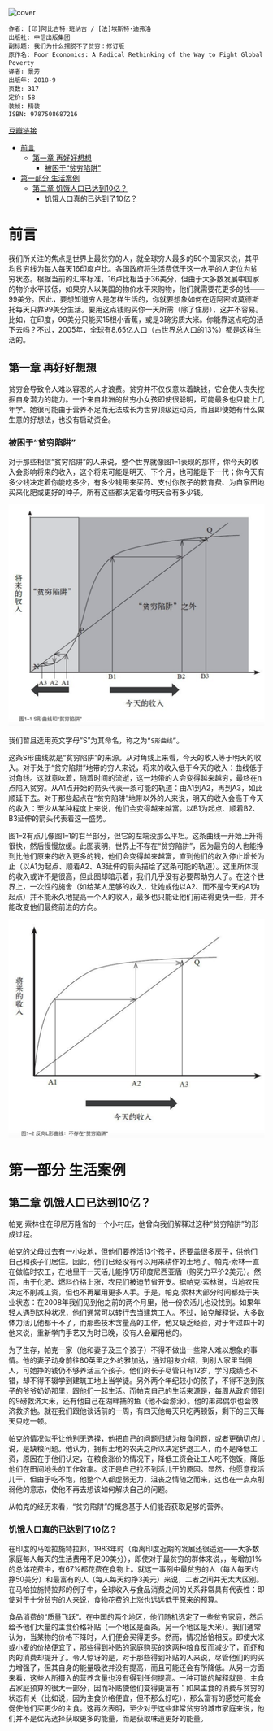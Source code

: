 ![cover](https://img9.doubanio.com/view/subject/s/public/s29856376.jpg)

    作者: [印]阿比吉特·班纳吉 / [法]埃斯特·迪弗洛
    出版社: 中信出版集团
    副标题: 我们为什么摆脱不了贫穷：修订版
    原作名: Poor Economics: A Radical Rethinking of the Way to Fight Global Poverty
    译者: 景芳
    出版年: 2018-9
    页数: 317
    定价: 58
    装帧: 精装
    ISBN: 9787508687216

[豆瓣链接](https://book.douban.com/subject/30161884/)

- [前言](#前言)
  - [第一章 再好好想想](#第一章-再好好想想)
    - [被困于“贫穷陷阱”](#被困于贫穷陷阱)
- [第一部分 生活案例](#第一部分-生活案例)
  - [第二章 饥饿人口已达到10亿？](#第二章-饥饿人口已达到10亿)
    - [饥饿人口真的已达到了10亿？](#饥饿人口真的已达到了10亿)

# 前言
我们所关注的焦点是世界上最贫穷的人，就全球穷人最多的50个国家来说，其平均贫穷线为每人每天16印度卢比。各国政府将生活费低于这一水平的人定位为贫穷状态。根据当前的汇率标准，16卢比相当于36美分，但由于大多数发展中国家的物价水平较低，如果穷人以美国的物价水平来购物，他们就需要花更多的钱——99美分。因此，要想知道穷人是怎样生活的，你就要想象如何在迈阿密或莫德斯托每天只靠99美分生活。要用这点钱购买你一天所需（除了住房），这并不容易。比如，在印度，99美分只能买15根小香蕉，或是3磅劣质大米。你能靠这点吃的活下去吗？不过，2005年，全球有8.65亿人口（占世界总人口的13%）都是这样生活的。

## 第一章 再好好想想
贫穷会导致令人难以容忍的人才浪费。贫穷并不仅仅意味着缺钱，它会使人丧失挖掘自身潜力的能力。一个来自非洲的贫穷小女孩即使很聪明，可能最多也只能上几年学。她很可能由于营养不足而无法成长为世界顶级运动员，而且即使她有什么做生意的好想法，也没有启动资金。

### 被困于“贫穷陷阱”
对于那些相信“贫穷陷阱”的人来说，整个世界就像图1–1表现的那样，你今天的收入会影响将来的收入，这个将来可能是明天、下个月，也可能是下一代；你今天有多少钱决定着你能吃多少，有多少钱用来买药、支付你孩子的教育费、为自家田地买来化肥或更好的种子，所有这些都决定着你明天会有多少钱。

![](PoorEconomics1.png)

我们暂且选用英文字母“S”为其命名，称之为`“S形曲线”`。

这条S形曲线就是“贫穷陷阱”的来源。从对角线上来看，今天的收入等于明天的收入。对于处于“贫穷陷阱”地带的穷人来说，将来的收入低于今天的收入：曲线低于对角线。这就意味着，随着时间的流逝，这一地带的人会变得越来越穷，最终在n点陷入贫穷。从A1点开始的箭头代表一条可能的轨道：由A1到A2，再到A3，如此顺延下去。对于那些起点在“贫穷陷阱”地带以外的人来说，明天的收入会高于今天的收入：至少从某种程度上来说，他们会变得越来越富。以B1为起点、顺着B2、B3延伸的箭头代表着这一盛势。

图1–2有点儿像图1–1的右半部分，但它的左端没那么平坦。这条曲线一开始上升得很快，然后慢慢放缓。此图表明，世界上不存在“贫穷陷阱”，因为最穷的人也能挣到比他们原来的收入更多的钱，他们会变得越来越富，直到他们的收入停止增长为止（以A1为起点、顺着A2、A3延伸的箭头描绘了这条可能的轨道）。这里所体现的收入或许不是很高，但此图却暗示着，我们几乎没有必要帮助穷人了。在这个世界上，一次性的施舍（如给某人足够的收入，让她或他以A2、而不是今天的A1为起点）并不能永久地提高一个人的收入，最多也只能让他们前进得更快一些，并不能改变他们最终前进的方向。

![](PoorEconomics2.png)

# 第一部分 生活案例
## 第二章 饥饿人口已达到10亿？
帕克·索林住在印尼万隆省的一个小村庄，他曾向我们解释过这种“贫穷陷阱”的形成过程。

帕克的父母过去有一小块地，但他们要养活13个孩子，还要盖很多房子，供他们自己和孩子们居住。因此，他们已经没有可以用来耕作的土地了。帕克·索林一直在做临时农工，在地里干一天活儿能挣1万印度尼西亚盾（购买力平价2美元）。然而，由于化肥、燃料价格上涨，农民们被迫节省开支。据帕克·索林说，当地农民决定不削减工资，但也不再雇用更多人手。于是，帕克·索林大部分时间都处于失业状态：在2008年我们见到他之前的两个月里，他一份农活儿也没找到。如果年轻人遇到这种状况，他们通常可以转行去当建筑工人。不过，帕克解释说，大多数体力活儿他都干不了，而那些技术含量高的工作，他又缺乏经验，对于年过四十的他来说，重新学门手艺又为时已晚，没有人会雇用他的。

为了生存，帕克一家（他和妻子及三个孩子）不得不做出一些常人难以想象的事情。他的妻子动身前往80英里之外的雅加达，通过朋友介绍，到别人家里当佣人，可她挣的钱仍不够养活三个孩子。他们的长子尽管只有12岁，学习成绩也不错，却不得不辍学到建筑工地上当学徒。另外两个年纪较小的孩子，不得不送到孩子的爷爷奶奶那里，跟他们一起生活。而帕克自己的生活来源是，每周从政府领到的9磅救济大米，还有他自己在湖畔捕的鱼（他不会游泳）。他的弟弟偶尔也会救济救济他。就在我们跟他谈话前的一周，有四天他每天只吃两顿饭，剩下的三天每天只吃一顿。

帕克的情况似乎让他别无选择，他把自己的问题归结为粮食问题，或者更确切点儿说，是缺粮问题。他认为，拥有土地的农夫之所以决定辞退工人，而不是降低工资，原因在于他们认定，在粮食涨价的情况下，降低工资会让工人吃不饱饭，降低他们在田间地头的工作效率。这正是自己找不到活儿干的原因。显然，他愿意找活儿干，但由于吃不饱，他整个人都虚弱无力，沮丧之情随之而来，这也在一点点削弱他的意志，使他不再去想该如何解决自己的问题。

从帕克的经历来看，“贫穷陷阱”的概念基于人们能否获取足够的营养。

### 饥饿人口真的已达到了10亿？
在印度的马哈拉施特拉邦，1983年时（距离印度近期的发展还很遥远——大多数家庭每人每天的生活费用不足99美分），即使对于最贫穷的群体来说，，每增加1%的总体花费中，有67%都花费在食物上。就这一事例中最贫穷的人（每人每天约挣50美分）和最富有的人（每人每天约挣3美元）来说，二者之间并无太大区别。在马哈拉施特拉邦的例子中，全球收入与食品消费之间的关系非常具有代表性：即使对于十分贫穷的人来说，食物花费的上涨也远远低于原来的预算。

食品消费的“质量飞跃”。在中国的两个地区，他们随机选定了一些贫穷家庭，然后给予他们大量的主食价格补贴（一个地区是面条，另一个地区是大米）。我们通常认为，当某物的价格下降时，人们便会买得更多。然而，情况恰恰相反。即使大米或小麦的价格便宜了，那些得到补贴的家庭购买的这两种粮食反而减少了，而虾和肉的消费却提升了。令人惊讶的是，对于那些得到补贴的人来说，尽管他们的购买力增强了，但其自身的能量吸收并没有提高，而且可能还会有所降低。从另一方面来看，这些人所摄入的营养含量也没有得到任何提高。一种可能的解释就是，主食占家庭预算的很大一部分，因而补贴使他们变得更富有：如果主食的消费与贫穷的状态有关（比如说，因为主食价格便宜，但不那么好吃），那么富有的感觉可能会促使他们买更少的主食。这再次表明，至少对于这些非常贫穷的城市家庭来说，他们并不是优先选择获取更多的能量，而是获取味道更好的能量。











